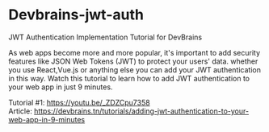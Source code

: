# Devbrains-jwt-auth
JWT Authentication Implementation Tutorial for DevBrains

As web apps become more and more popular, it's important to add security features like JSON Web Tokens (JWT) to protect your users' data. whether you use React,Vue.js or anything else you can add your JWT authentication in this way. Watch this tutorial to learn how to add JWT authentication to your web app in just 9 minutes.

Tutorial #1: https://youtu.be/_ZDZCpu7358 <br>
Article: https://devbrains.tn/tutorials/adding-jwt-authentication-to-your-web-app-in-9-minutes
